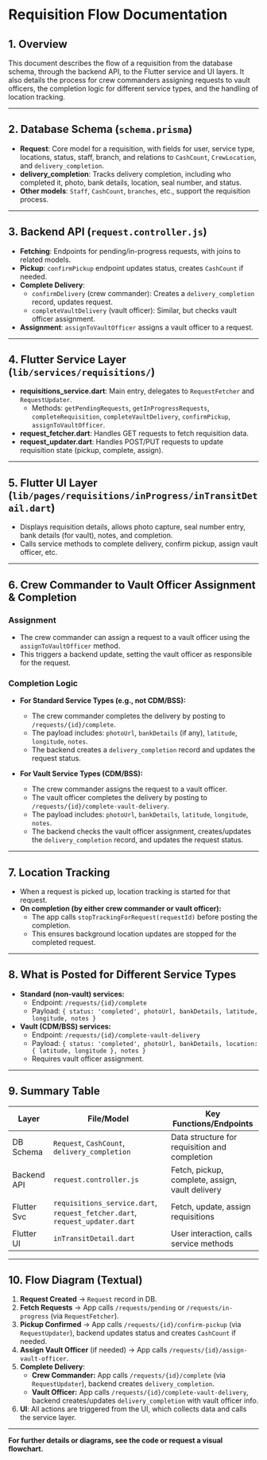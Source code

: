 # Requisition Flow Documentation

## 1. Overview
This document describes the flow of a requisition from the database schema, through the backend API, to the Flutter service and UI layers. It also details the process for crew commanders assigning requests to vault officers, the completion logic for different service types, and the handling of location tracking.

---

## 2. Database Schema (`schema.prisma`)
- **Request**: Core model for a requisition, with fields for user, service type, locations, status, staff, branch, and relations to `CashCount`, `CrewLocation`, and `delivery_completion`.
- **delivery_completion**: Tracks delivery completion, including who completed it, photo, bank details, location, seal number, and status.
- **Other models**: `Staff`, `CashCount`, `branches`, etc., support the requisition process.

---

## 3. Backend API (`request.controller.js`)
- **Fetching**: Endpoints for pending/in-progress requests, with joins to related models.
- **Pickup**: `confirmPickup` endpoint updates status, creates `CashCount` if needed.
- **Complete Delivery**:
  - `confirmDelivery` (crew commander): Creates a `delivery_completion` record, updates request.
  - `completeVaultDelivery` (vault officer): Similar, but checks vault officer assignment.
- **Assignment**: `assignToVaultOfficer` assigns a vault officer to a request.

---

## 4. Flutter Service Layer (`lib/services/requisitions/`)
- **requisitions_service.dart**: Main entry, delegates to `RequestFetcher` and `RequestUpdater`.
  - Methods: `getPendingRequests`, `getInProgressRequests`, `completeRequisition`, `completeVaultDelivery`, `confirmPickup`, `assignToVaultOfficer`.
- **request_fetcher.dart**: Handles GET requests to fetch requisition data.
- **request_updater.dart**: Handles POST/PUT requests to update requisition state (pickup, complete, assign).

---

## 5. Flutter UI Layer (`lib/pages/requisitions/inProgress/inTransitDetail.dart`)
- Displays requisition details, allows photo capture, seal number entry, bank details (for vault), notes, and completion.
- Calls service methods to complete delivery, confirm pickup, assign vault officer, etc.

---

## 6. Crew Commander to Vault Officer Assignment & Completion

### Assignment
- The crew commander can assign a request to a vault officer using the `assignToVaultOfficer` method.
- This triggers a backend update, setting the vault officer as responsible for the request.

### Completion Logic
- **For Standard Service Types (e.g., not CDM/BSS):**
  - The crew commander completes the delivery by posting to `/requests/{id}/complete`.
  - The payload includes: `photoUrl`, `bankDetails` (if any), `latitude`, `longitude`, `notes`.
  - The backend creates a `delivery_completion` record and updates the request status.

- **For Vault Service Types (CDM/BSS):**
  - The crew commander assigns the request to a vault officer.
  - The vault officer completes the delivery by posting to `/requests/{id}/complete-vault-delivery`.
  - The payload includes: `photoUrl`, `bankDetails`, `latitude`, `longitude`, `notes`.
  - The backend checks the vault officer assignment, creates/updates the `delivery_completion` record, and updates the request status.

---

## 7. Location Tracking
- When a request is picked up, location tracking is started for that request.
- **On completion (by either crew commander or vault officer):**
  - The app calls `stopTrackingForRequest(requestId)` before posting the completion.
  - This ensures background location updates are stopped for the completed request.

---

## 8. What is Posted for Different Service Types
- **Standard (non-vault) services:**
  - Endpoint: `/requests/{id}/complete`
  - Payload: `{ status: 'completed', photoUrl, bankDetails, latitude, longitude, notes }`
- **Vault (CDM/BSS) services:**
  - Endpoint: `/requests/{id}/complete-vault-delivery`
  - Payload: `{ status: 'completed', photoUrl, bankDetails, location: { latitude, longitude }, notes }`
  - Requires vault officer assignment.

---

## 9. Summary Table

| Layer         | File/Model                                    | Key Functions/Endpoints                                 |
|---------------|-----------------------------------------------|---------------------------------------------------------|
| DB Schema     | `Request`, `CashCount`, `delivery_completion` | Data structure for requisition and completion            |
| Backend API   | `request.controller.js`                       | Fetch, pickup, complete, assign, vault delivery         |
| Flutter Svc   | `requisitions_service.dart`, `request_fetcher.dart`, `request_updater.dart` | Fetch, update, assign requisitions                      |
| Flutter UI    | `inTransitDetail.dart`                        | User interaction, calls service methods                 |

---

## 10. Flow Diagram (Textual)

1. **Request Created** → `Request` record in DB.
2. **Fetch Requests** → App calls `/requests/pending` or `/requests/in-progress` (via `RequestFetcher`).
3. **Pickup Confirmed** → App calls `/requests/{id}/confirm-pickup` (via `RequestUpdater`), backend updates status and creates `CashCount` if needed.
4. **Assign Vault Officer** (if needed) → App calls `/requests/{id}/assign-vault-officer`.
5. **Complete Delivery**:
   - **Crew Commander:** App calls `/requests/{id}/complete` (via `RequestUpdater`), backend creates `delivery_completion`.
   - **Vault Officer:** App calls `/requests/{id}/complete-vault-delivery`, backend creates/updates `delivery_completion` with vault officer info.
6. **UI**: All actions are triggered from the UI, which collects data and calls the service layer.

---

**For further details or diagrams, see the code or request a visual flowchart.** 